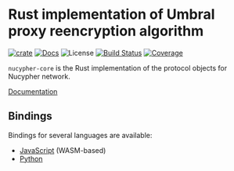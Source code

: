 # Rust implementation of Umbral proxy reencryption algorithm

[![crate][crate-image]][crate-link]
[![Docs][docs-image]][docs-link]
![License][license-image]
[![Build Status][build-image]][build-link]
[![Coverage][coverage-image]][coverage-link]

`nucypher-core` is the Rust implementation of the protocol objects for Nucypher network.

[Documentation][docs-link]

## Bindings

Bindings for several languages are available:

* [JavaScript](https://github.com/nucypher/nucypher-core/tree/main/nucypher-core-wasm) (WASM-based)
* [Python](https://github.com/nucypher/nucypher-core/tree/main/nucypher-core-python)

[crate-image]: https://img.shields.io/crates/v/nucypher-core.svg
[crate-link]: https://crates.io/crates/nucypher-core
[docs-image]: https://docs.rs/nucypher-core/badge.svg
[docs-link]: https://docs.rs/nucypher-core/
[license-image]: https://img.shields.io/crates/l/nucypher-core
[build-image]: https://github.com/nucypher/nucypher-core/workflows/nucypher-core/badge.svg?branch=main&event=push
[build-link]: https://github.com/nucypher/nucypher-core/actions?query=workflow%3Anucypher-core
[coverage-image]: https://codecov.io/gh/nucypher/nucypher-core/branch/main/graph/badge.svg
[coverage-link]: https://codecov.io/gh/nucypher/nucypher-core
